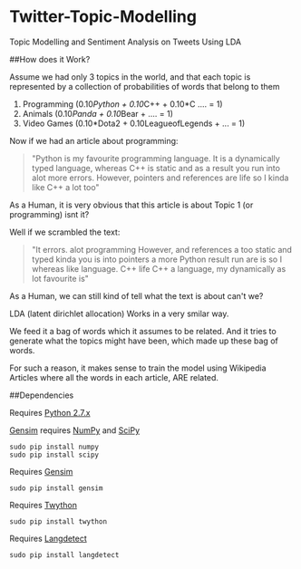 # Twitter-Topic-Modelling <br />
Topic Modelling and Sentiment Analysis on Tweets Using LDA  <br />


##How does it Work? 

Assume we had only 3 topics in the world, and that each topic is represented by a collection of probabilities of words that belong to them

1. Programming (0.10*Python + 0.10*C++ + 0.10*C .... = 1)
2. Animals (0.10*Panda + 0.10*Bear + .... = 1)
3. Video Games (0.10*Dota2 + 0.10LeagueofLegends + ... = 1)


Now if we had an article about programming:

> "Python is my favourite programming language. It is a dynamically typed language, whereas C++ is static and as a result you run into alot more errors. However, pointers and references are life so I kinda like C++ a lot too"

As a Human, it is very obvious that this article is about Topic 1 (or programming) isnt it?

Well if we scrambled the text:

> "It errors. alot programming However, and references a too static and typed kinda you is into pointers a more Python result run are is so I whereas like language. C++ life C++ a language, my dynamically as lot favourite is"

As a Human, we can still kind of tell what the text is about can't we?

LDA (latent dirichlet allocation) Works in a very smilar way.

We feed it a bag of words which it assumes to be related. And it tries to generate what the topics might have been, which made up these bag of words.

For such a reason, it makes sense to train the model using Wikipedia Articles where all the words in each article, ARE related.








##Dependencies

Requires [Python 2.7.x]

[Gensim] requires [NumPy] and [SciPy]

```
sudo pip install numpy
sudo pip install scipy
```
Requires [Gensim]
```
sudo pip install gensim
```
Requires [Twython]

```
sudo pip install twython
```
Requires [Langdetect]
```
sudo pip install langdetect
```




[Python 2.7.x]:https://www.python.org/downloads/
[Gensim]:https://pypi.python.org/pypi/gensim
[Numpy]:http://www.scipy.org/install.html
[SciPy]:http://www.scipy.org/install.html
[langdetect]:https://pypi.python.org/pypi/langdetect
[Twython]:https://twython.readthedocs.org/en/latest/usage/install.html

